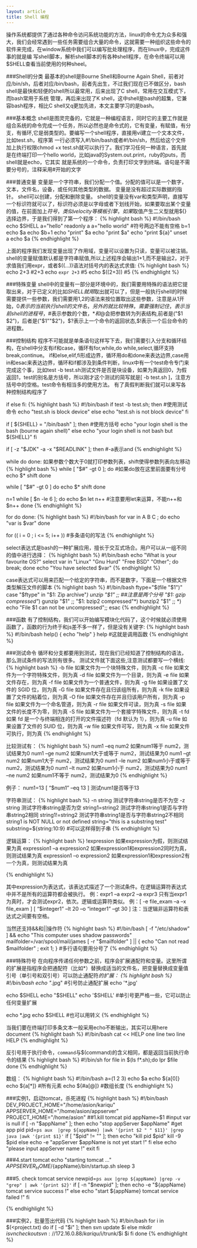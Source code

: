 ```yaml
---
layout: article
title: Shell 编程
---
```


操作系统都提供了通过各种命令访问系统功能的方法，linux的命令尤为众多和强大，我们会经常遇到一些任务需要组合大量的命令，这就需要一种组织这些命令的软件来完成，在window系统中我们可以编写批处理程序，而在linux中，完成这件事的就是编
写shell脚本，解析shell脚本的有各种shell程序，在命令终端可以用$SHELL查看当前使用的何种sheel。


###Shell的分类
最基本的shell是Bourne Shell和Bourne Again Shell，前者对应/bin/sh，后者对应/bin/bash，前者先出生，不过我们现在已不做区分，bash shell是最快和轻便的shell所以最常用，后来出现了C shell，常用在交互模式下，而bash常用于系统
管理，再后来出现了K shell，这中shell是bash的超集，它兼容bash程序，相比C shell又q更加先进，本文主要学习的是bash。

###基本概念
shell是图灵完备的，它就是一种编程语言，同时它的主要工作就是组合系统的命令完成一个任务，所以必然也是命令式的，它有变量，有赋值，有分支，有循环,它是弱类型的。要编写一个shell程序，直接用vi建立一个文本文件，比如test.sh，程序第
一行必须写入#!/bin/bash或者#!/bin/sh，然后给这个文件加上执行权限chmod +x test.sh就可以执行了。我们学习任何一种语言，首先就是在终端打印一个hello world，比如java的System.out.print，ruby的puts，而shell就是echo，它其实
就是系统的一个命令，负责打印文字到终端。语句是不需要分号的，注释采用#开始的文字

###普通变量
变量是一个字符串，我们分配一个值。分配的值可以是一个数字，文本，文件名，设备，或任何其他类型的数据。
变量是没有超过实际数据的指针。 shell可以创建，分配和删除变量。
shell的变量没有var和类型声明，直接写一个标识符就可以了，标识符必须是以字母或者下划线开始，如果要取出某个变量的值，在前面加上$符号，类似velocity等模板引擎，如果$取值产生二义型就用${}选择边界，于是我们得到了第一个程序：
{% highlight bash %}
#!/bin/bash
echo $SHELL
a="hello"
readonly a
a="hello world" #符号两边不能有空格
b=1
echo $a
echo $b+1
echo "print" $a
echo "print $a"
echo "print ${a}"
unset a
echo $a
{% endhighlight %}

上面的程序我们发现变量出现了作用域，变量可以设置为只读，变量可以被注销。shell的变量赋值默认都是字符串赋值,所以上述程序会输出1+1,而不是输出2，对于求值我们用expr，或者$((...))语法对括号内的表达式求值:
{% highlight bash %}
echo 2+3 #2+3
echo `expr 2+3` #5
echo $((2+3)) #5
{% endhighlight %}

###特殊变量
shell中的变量有一部分是环境中的，我们需要用特殊的语法把它提取出来，对于已定义的比如$SHELL就用$取出就可以了，但是一般执行shell的时候需要提供一些参数，我们需要用$1,$2的语法来按位置取出这些参数，注意是从1开始，$0表示的当前执行shell的文件名，
另外的就比较特殊，需要强制记住，$$表示当前shell的进程号，$#表示参数的个数，$*和$@会把参数转为列表结构,前者是("$1 $2")，后者是("$1""$2")，$?表示上一个命令的返回状态,$!表示一个后台命令的进程数。

###控制结构
程序不可能就是单条语句这样写下去，我们需要引入分支和循环结构，在shell中分支有if和case，循环有for,while,do while,select,循环支持break,continue。
if和else,elif,fi形成边界，循环用do和done来表达边界,case用in和esac来表达边界，循环和if都涉及到条件判断，linux中有一个test命令专门来完成这个事，比如test -b test.sh测试文件是否是块设备，如果为真返回0，为假返回1，test的别名是方括号，所以刚才这个测试的简写就是[ -b test.sh ]，注意方括号中的空格。test命令有相当多的使用方法。
有了真假判断我们就可以来写各种控制结构程序了

if else fi:
{% highlight bash %}
#!/bin/bash
if test -b test.sh; then #使用测试命令
   echo "test.sh is block device"
else
   echo "test.sh is not block device"
fi

if [ ${SHELL} = "/bin/bash" ]; then #使用方括号
   echo "your login shell is the bash (bourne again shell)"
else
   echo "your login shell is not bash but ${SHELL}"
fi

if [ -z "$JDK" -a -x "$READLINK" ]; then #-a表示and
{% endhighlight %}

while do done: 如果参数个数大于0就打印参数列表，shift使得参数列表向左移动
{% highlight bash %}
while [ "$#" -gt 0 ]; do #如果do放在这里前面要有分号
        echo $*
        shift
done

while [ "$#" -gt 0 ]
do
    echo $*
    shift
done

n=1
while [ $n -le 6 ]; do
	echo $n
	let n++ #注意要用let来运算，不能n++和$n++
done
{% endhighlight %}

for do done:
{% highlight bash %}
#!/bin/bash
for var in A B C ; do
   echo "var is $var"
done

for ((  i = 0 ;  i <= 5;  i++  )) #多条语句的写法
{% endhighlight %}

select表达式是bash的一种扩展应用，擅长于交互式场合。用户可以从一组不同的值中进行选择：
{% highlight bash %}
#!/bin/bash
echo "What is your favourite OS?"
select var in "Linux" "Gnu Hurd" "Free BSD" "Other"; do
  break;
done
echo "You have selected $var"
{% endhighlight %}

case表达式可以用来匹配一个给定的字符串，而不是数字，下面是一个根据文件类型解压文件的脚本
{% highlight bash %}
 #!/bin/bash
 ftype="$(file "$1")"
 case "$ftype" in
 "$1: Zip archive"*)
    unzip "$1" ;; ##注意是两个分号
 "$1: gzip compressed"*)
    gunzip "$1" ;;
 "$1: bzip2 compressed"*)
    bunzip2 "$1" ;;
 *) echo "File $1 can not be uncompressed";;
 esac
{% endhighlight %}

###函数
有了控制结构，我们可以开始编写模块化代码了，这个时候就必须使用函数了，函数的行为终于和js差不多一样了，但是没有关键字:
{% highlight bash %}
#!/bin/bash
help()
{
   echo "help"
}
help #这就是调用函数
{% endhighlight %}

###测试命令
循环和分支都要用到测试，现在我们已经知道了控制结构的语法，那么测试条件的写法则有很多。
测试文件就下面这些,注意测试都要写一个横线:
{% highlight bash %}
-b file 如果文件为一个块特殊文件，则为真
-c file 如果文件为一个字符特殊文件，则为真
-d file 如果文件为一个目录，则为真
-e file 如果文件存在，则为真
-f file 如果文件为一个普通文件，则为真
-g file 如果设置了文件的 SGID 位，则为真
-G file 如果文件存在且归该组所有，则为真
-k file 如果设置了文件的粘着位，则为真
-O file 如果文件存在并且归该用户所有，则为真
-p file 如果文件为一个命名管道，则为真
-r file 如果文件可读，则为真
-s file 如果文件的长度不为零，则为真
-S file 如果文件为一个套接字特殊文件，则为真
-t fd 如果 fd 是一个与终端相连的打开的文件描述符（fd 默认为 1），则为真
-u file 如果设置了文件的 SUID 位，则为真
-w file 如果文件可写，则为真
-x file 如果文件可执行，则为真
{% endhighlight %}

比较测试有：
{% highlight bash %}
num1 –eq  num2                  如果num1等于 num2，测试结果为0
num1 –ge num2                   如果num1大于或等于 num2，测试结果为0
num1 –gt num2                   如果num1大于 num2，测试结果为0
num1 –le num2                   如果num1小于或等于 num2，测试结果为0
num1 –lt  num2                  如果num1小于 num2，测试结果为0
num1 –ne num2                   如果num1不等于 num2，测试结果为0
{% endhighlight %}

例子：
num1=13
[ “$num1” –eq 13 ]     测试num1是否等于13

字符串测试：
{% highlight bash %}
-n string                                 测试字符串string是否不为空
-z string                                 测试字符串string是否为空
string1=string2                           测试字符串string1是否与字符串string2相同
string1!=string2                          测试字符串string1是否与字符串string2不相同
string1                                   is NOT NULL or not defined
string="this is a substring test"
substring=${string:10:9} #可以这样得到子串
{% endhighlight %}


逻辑运算：
{% highlight bash %}
!expression                  如果expression为假，则测试结果为真
expression1 –a expression2   如果expression1和expression2同时为真，则测试结果为真
expression1 –o expression2   如果expression1和expression2有一个为真，则测试结果为真

{% endhighlight %}

其中expression为表达式，该表达式描述了一个测试条件。在逻辑运算符表达式中并不是所有的运算符都会被执行。
例：expr1 –a expr2 –a expr3
只有当expr1为真时，才会测试expr2，依次。逻辑或运算符类似。
例：[ -e file_exam –a –x file_exam ]
   [ “$integer1” –lt 20 –o “integer1” –gt 30 ]
注：当逻辑非运算符和表达式之间要有空格。

当然还支持&&和||操作符
{% highlight bash %}
#!/bin/bash
[ -f "/etc/shadow" ] && echo "This computer uses shadow passwords"
mailfolder=/var/spool/mail/james
[ -r "$mailfolder" ] || { echo "Can not read $mailfolder" ; exit 1; } #多行语句要用分号了
{% endhighlight %}


###特殊符号
在向程序传递任何参数之前，程序会扩展通配符和变量。这里所谓的扩展是指程序会把通配符（比如*）替换成适当的文件名，把变量替换成变量值
引号（单引号和双引号）可以防止通配符*的扩展：
{% highlight bash %}
#!/bin/bash
echo "*.jpg" #引号防止通配扩展
echo '*.jpg'

echo $SHELL
echo "$SHELL"
echo '$SHELL' #单引号更严格一些，它可以防止任何变量扩展

echo \*.jpg
echo \$SHELL #也可以用转义
{% endhighlight %}

当我们要在终端打印多条文本一般采用echo不断输出，其实可以用here document
{% highlight bash %}
#!/bin/bash
cat << HELP
one line
two line
HELP
{% endhighlight %}

反引号用于执行命令，`command`与$(command)的含义相同，都是返回当前执行命令的结果
{% highlight bash %}
#!/bin/sh
for file in $(ls f*.sh);do
    lpr $file
done
{% endhighlight %}

数组：
{% highlight bash %}
#!/bin/bash
a=(1 2 3)
echo $a
echo ${a[0]}
echo ${a[*]} #所有元素
echo ${#a[@]} #数组长度
{% endhighlight %}

###实例1，启动tomcat，杀死进程
{% highlight bash %}
#!/bin/bash
DEV_PROJECT_HOME="/home/asion/kariqu"
APPSERVER_HOME="/home/asion/appserver"
PROJECT_HOME="/home/asion"
##1.kill tomcat pid
appName=$1
#input var is null
if [ -n "$appName" ]; then
   echo "stop appServer $appName"
   #get app pid
   pid=`ps aux  |grep ${appName} |awk '{print $2 " " $11}' |grep java |awk '{print $1}'`
   if [ "$pid" != "" ]; then
      echo "kill pid $pid"
      kill -9 $pid
   else
      echo -e "appServer $appName is not yet start !"
   fi
else
  echo "please input appServer name !"
  exit
fi


###4.start tomcat
echo "starting tomcat ..."
$APPSERVER_HOME/${appName}/bin/startup.sh
sleep 3

###5. check tomcat service
newpid=`ps aux |grep ${appName} |grep -v "grep" | awk '{print $2}'`
if [ -n "$newpid" ]; then
    echo -e "${appName} tomcat service  success !"
else
    echo "start ${appName} tomcat service failed !"
fi

{% endhighlight %}


###实例2，批量签出代码
{% highlight bash %}
#!/bin/bash
for i in $(<project.txt)
do
    if [ -d "$i" ]; then
        svn update $i
    else
        mkdir $i
        svn checkout svn://172.16.0.88/kariqu/$i/trunk/$i $i
    fi
done
{% endhighlight %}
